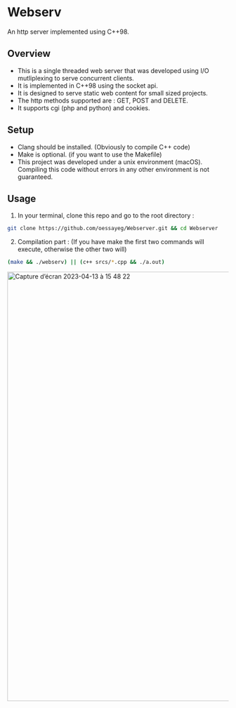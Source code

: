 # Webserv
An http server implemented using C++98.

## Overview
 * This is a single threaded web server that was developed using I/O mutliplexing to serve concurrent clients.
 * It is implemented in C++98 using the socket api.
 * It is designed to serve static web content for small sized projects.
 * The http methods supported are : GET, POST and DELETE.
 * It supports cgi (php and python) and cookies.
 
## Setup
  * Clang should be installed. (Obviously to compile C++ code)
  * Make is optional. (if you want to use the Makefile)
  * This project was developed under a unix environment (macOS). Compiling this code without errors in any other environment is not guaranteed.

## Usage
  1. In your terminal, clone this repo and go to the root directory : 
  ```bash
  git clone https://github.com/oessayeg/Webserver.git && cd Webserver
  ```
  2. Compilation part : (If you have make the first two commands will execute, otherwise the other two will)
  ```bash
  (make && ./webserv) || (c++ srcs/*.cpp && ./a.out)
  ```
  <img width="979" alt="Capture d’écran 2023-04-13 à 15 48 22" src="https://user-images.githubusercontent.com/96997041/231814758-4865f24b-a42e-4b2f-ab75-5ee27b3ed004.png">

  
